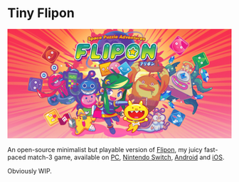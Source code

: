 # Tiny Flipon

![Banner](banner.png)

An open-source minimalist but playable version of [Flipon](https://www.flipon.net), my juicy fast-paced match-3 game, available on [PC](https://store.steampowered.com/app/1285020/Flipon/), [Nintendo Switch](https://www.nintendo.com/games/detail/flipon-switch/), [Android](https://play.google.com/store/apps/details?id=com.pid.flipon) and [iOS](https://apps.apple.com/us/app/flipon/id1535461342).

Obviously WIP.

